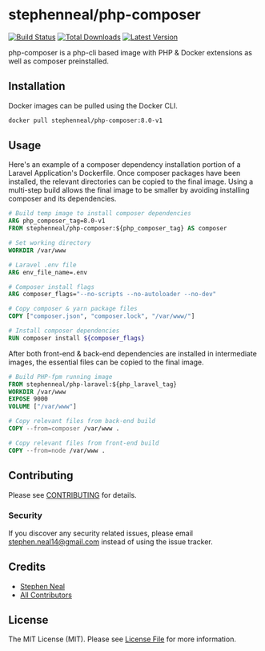 # stephenneal/php-composer

[![Build Status](https://travis-ci.com/sfneal/php-composer.svg?branch=master&style=flat-square)](https://travis-ci.com/sfneal/php-composer)
[![Total Downloads](https://img.shields.io/docker/pulls/stephenneal/php-composer?style=flat-square)](https://hub.docker.com/r/stephenneal/php-composer)
[![Latest Version](https://img.shields.io/docker/v/stephenneal/php-composer?sort=semver&style=flat-square)](https://hub.docker.com/r/stephenneal/php-composer)

php-composer is a php-cli based image with PHP & Docker extensions as well as composer preinstalled.

## Installation

Docker images can be pulled using the Docker CLI.

```bash
docker pull stephenneal/php-composer:8.0-v1
```

## Usage

Here's an example of a composer dependency installation portion of a Laravel Application's Dockerfile.  Once composer packages have been installed, the relevant directories can be copied to the final image.  Using a multi-step build allows the final image to be smaller by avoiding installing composer and its dependencies.

```dockerfile
# Build temp image to install composer dependencies
ARG php_composer_tag=8.0-v1
FROM stephenneal/php-composer:${php_composer_tag} AS composer

# Set working directory
WORKDIR /var/www

# Laravel .env file
ARG env_file_name=.env

# Composer install flags
ARG composer_flags="--no-scripts --no-autoloader --no-dev"

# Copy composer & yarn package files
COPY ["composer.json", "composer.lock", "/var/www/"]

# Install composer dependencies
RUN composer install ${composer_flags}
```

After both front-end & back-end dependencies are installed in intermediate images, the essential files can be copied to the final image.

```dockerfile
# Build PHP-fpm running image
FROM stephenneal/php-laravel:${php_laravel_tag}
WORKDIR /var/www
EXPOSE 9000
VOLUME ["/var/www"]

# Copy relevant files from back-end build
COPY --from=composer /var/www .

# Copy relevant files from front-end build
COPY --from=node /var/www .
```

## Contributing

Please see [CONTRIBUTING](CONTRIBUTING.md) for details.

### Security

If you discover any security related issues, please email stephen.neal14@gmail.com instead of using the issue tracker.

## Credits

- [Stephen Neal](https://github.com/sfneal)
- [All Contributors](../../contributors)

## License

The MIT License (MIT). Please see [License File](LICENSE.md) for more information.
